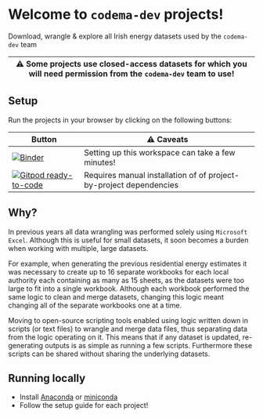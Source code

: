 # Welcome to `codema-dev` projects!

Download, wrangle & explore all Irish energy datasets used by the `codema-dev` team

| ⚠️ Some projects use closed-access datasets for which you will need permission from the `codema-dev` team to use! |
|--------------------------------------------------------------------------------------|

## Setup

Run the projects in your browser by clicking on the following buttons:

| Button | ⚠️ Caveats |
| --- | --- |
| [![Binder](https://mybinder.org/badge_logo.svg)](https://mybinder.org/v2/gh/codema-dev/projects/main) | Setting up this workspace can take a few minutes! |
| [![Gitpod ready-to-code](https://img.shields.io/badge/Gitpod-ready--to--code-908a85?logo=gitpod)](https://gitpod.io/#https://github.com/codema-dev/projects) | Requires manual installation of of project-by-project dependencies |

## Why?

In previous years all data wrangling was performed solely using `Microsoft Excel`.   Although this is useful for small datasets, it soon becomes a burden when working with multiple, large datasets.

For example, when generating the previous residential energy estimates it was necessary to create up to 16 separate workbooks for each local authority each containing as many as 15 sheets, as the datasets were too large to fit into a single workbook.  Although each workbook performed the same logic to clean and merge datasets, changing this logic meant changing all of the separate workbooks one at a time.

Moving to open-source scripting tools enabled using logic written down in scripts (or text files) to wrangle and merge data files, thus separating data from the logic operating on it.  This means that if any dataset is updated, re-generating outputs is as simple as running a few scripts.  Furthermore these scripts can be shared without sharing the underlying datasets.  

## Running locally

- Install [Anaconda](https://docs.anaconda.com/anaconda/install/index.html) or [miniconda](https://github.com/conda-forge/miniforge)
- Follow the setup guide for each project!